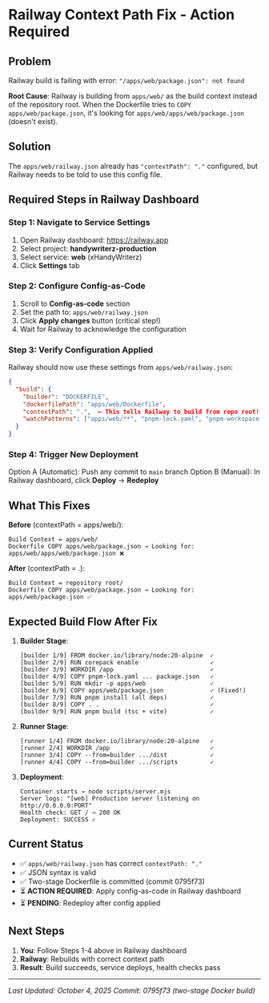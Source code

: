 # Railway Context Path Fix - Action Required

## Problem
Railway build is failing with error: `"/apps/web/package.json": not found`

**Root Cause**: Railway is building from `apps/web/` as the build context instead of the repository root. When the Dockerfile tries to `COPY apps/web/package.json`, it's looking for `apps/web/apps/web/package.json` (doesn't exist).

## Solution
The `apps/web/railway.json` already has `"contextPath": "."` configured, but Railway needs to be told to use this config file.

## Required Steps in Railway Dashboard

### Step 1: Navigate to Service Settings
1. Open Railway dashboard: https://railway.app
2. Select project: **handywriterz-production**
3. Select service: **web** (xHandyWriterz)
4. Click **Settings** tab

### Step 2: Configure Config-as-Code
1. Scroll to **Config-as-code** section
2. Set the path to: `apps/web/railway.json`
3. Click **Apply changes** button (critical step!)
4. Wait for Railway to acknowledge the configuration

### Step 3: Verify Configuration Applied
Railway should now use these settings from `apps/web/railway.json`:
```json
{
  "build": {
    "builder": "DOCKERFILE",
    "dockerfilePath": "apps/web/Dockerfile",
    "contextPath": ".",  ← This tells Railway to build from repo root!
    "watchPatterns": ["apps/web/**", "pnpm-lock.yaml", "pnpm-workspace.yaml", "package.json"]
  }
}
```

### Step 4: Trigger New Deployment
Option A (Automatic): Push any commit to `main` branch
Option B (Manual): In Railway dashboard, click **Deploy** → **Redeploy**

## What This Fixes

**Before** (contextPath = apps/web/):
```
Build Context = apps/web/
Dockerfile COPY apps/web/package.json → Looking for: apps/web/apps/web/package.json ❌
```

**After** (contextPath = .):
```
Build Context = repository root/
Dockerfile COPY apps/web/package.json → Looking for: apps/web/package.json ✅
```

## Expected Build Flow After Fix

1. **Builder Stage**:
   ```
   [builder 1/9] FROM docker.io/library/node:20-alpine  ✓
   [builder 2/9] RUN corepack enable                    ✓
   [builder 3/9] WORKDIR /app                           ✓
   [builder 4/9] COPY pnpm-lock.yaml ... package.json   ✓
   [builder 5/9] RUN mkdir -p apps/web                  ✓
   [builder 6/9] COPY apps/web/package.json             ✓ (Fixed!)
   [builder 7/9] RUN pnpm install (all deps)            ✓
   [builder 8/9] COPY . .                               ✓
   [builder 9/9] RUN pnpm build (tsc + vite)            ✓
   ```

2. **Runner Stage**:
   ```
   [runner 1/4] FROM docker.io/library/node:20-alpine   ✓
   [runner 2/4] WORKDIR /app                            ✓
   [runner 3/4] COPY --from=builder .../dist            ✓
   [runner 4/4] COPY --from=builder .../scripts         ✓
   ```

3. **Deployment**:
   ```
   Container starts → node scripts/server.mjs
   Server logs: "[web] Production server listening on http://0.0.0.0:PORT"
   Health check: GET / → 200 OK
   Deployment: SUCCESS ✓
   ```

## Current Status
- ✅ `apps/web/railway.json` has correct `contextPath: "."`
- ✅ JSON syntax is valid
- ✅ Two-stage Dockerfile is committed (commit 0795f73)
- ⏳ **ACTION REQUIRED**: Apply config-as-code in Railway dashboard
- ⏳ **PENDING**: Redeploy after config applied

## Next Steps
1. **You**: Follow Steps 1-4 above in Railway dashboard
2. **Railway**: Rebuilds with correct context path
3. **Result**: Build succeeds, service deploys, health checks pass

---
*Last Updated: October 4, 2025*
*Commit: 0795f73 (two-stage Docker build)*
